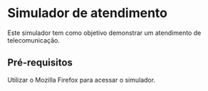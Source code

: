# Simulador de atendimento
Este simulador tem como objetivo demonstrar um atendimento de telecomunicação.

## Pré-requisitos
Utilizar o Mozilla Firefox para acessar o simulador.
